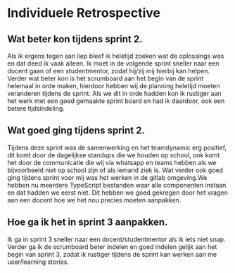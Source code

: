 # Individuele Retrospective

## Wat beter kon tijdens sprint 2.
Als ik ergens tegen aan liep bleef ik heletijd zoeken wat de oplossings was en dat deed ik vaak alleen. Ik moet in de volgende sprint sneller naar een docent gaan of een studentmentor, zodat hij/zij mij hierbij kan helpen. Verder wat beter kon is het scrumboard aan het begin van de sprint helemaal in orde maken, hierdoor hebben wij de planning heletijd moeten veranderen tijdens de sprint. Als we dit in orde hadden kon ik rustiger aan het werk met een goed gemaakte sprint board en had ik daardoor, ook een betere tijdsindeling.

## Wat goed ging tijdens sprint 2.
Tijdens deze sprint was de samenwerking en het teamdynamic erg positief, dit komt door de dagelijkse standups die we houden op school, ook komt het door de communicatie die wij via whatsapp en teams hebben als we bijvoorbeeld niet op school zijn of als iemand ziek is. Wat verder ook goed ging tijdens sprint voor mij was het werken in de gitlab omgeving.We hebben nu meerdere TypeScript bestanden waar alle componenten instaan en dat hadden we eerst niet. Dit hebben we goed gekregen door het vragen aan een docent hoe we het nou precies moeten aanpakken.

## Hoe ga ik het in sprint 3 aanpakken.
Ik ga in sprint 3 sneller naar een docent/studentmentor als ik iets niet snap. Verder ga ik de scrumboard beter indelen en goed indelen gelijk aan het begin van sprint 3, zodat ik rustiger tijdens de sprint kan werken aan me user/learning stories.
